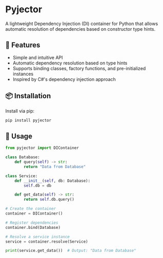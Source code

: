 # Pyjector

A lightweight Dependency Injection (DI) container for Python that allows automatic resolution of dependencies based on constructor type hints.

## 🚀 Features
- Simple and intuitive API
- Automatic dependency resolution based on type hints
- Supports binding classes, factory functions, and pre-initialized instances
- Inspired by C#'s dependency injection approach

## 📦 Installation

Install via pip:

```sh
pip install pyjector
```

## 🎯 Usage

```python
from pyjector import DIContainer

class Database:
    def query(self) -> str:
        return "Data from Database"

class Service:
    def __init__(self, db: Database):
        self.db = db

    def get_data(self) -> str:
        return self.db.query()

# Create the container
container = DIContainer()

# Register dependencies
container.bind(Database)

# Resolve a service instance
service = container.resolve(Service)

print(service.get_data())  # Output: "Data from Database"
```
